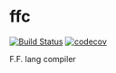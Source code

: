 # ffc
[![Build Status](https://travis-ci.org/TyanNN/ffc.svg?branch=master)](https://travis-ci.org/TyanNN/ffc)
[![codecov](https://codecov.io/gh/TyanNN/ff/branch/master/graph/badge.svg)](https://codecov.io/gh/TyanNN/ff)

F.F. lang compiler
